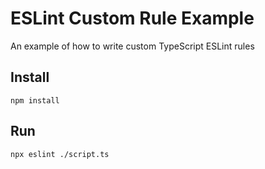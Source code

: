 # ESLint Custom Rule Example

An example of how to write custom TypeScript ESLint rules

## Install

```
npm install
```

## Run

```
npx eslint ./script.ts
```
